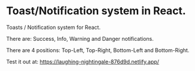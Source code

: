 # Toast/Notification system in React.

Toasts / Notification system for React.

There are: Success, Info, Warning and Danger notifications.

There are 4 positions: Top-Left, Top-Right, Bottom-Left and Bottom-Right.

Test it out at: https://laughing-nightingale-876d9d.netlify.app/
